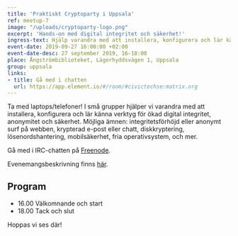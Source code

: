 ```yaml
---
title: 'Praktiskt Cryptoparty i Uppsala'
ref: meetup-7
image: "/uploads/cryptoparty-logo.png"
excerpt: 'Hands-on med digital integritet och säkerhet!'
ingress-text: Hjälp varandra med att installera, konfigurera och lär känna verktyg för ökad digital integritet, anonymitet och säkerhet.
event-date: 2019-09-27 16:00:00 +02:00
event-date-desc: 27 september 2019, 16-18:00
place: Ångströmbiblioteket, Lägerhyddsvägen 1, Uppsala
group: uppsala
links:
- title: Gå med i chatten
  url: https://app.element.io/#/room/#civictechse:matrix.org
---
```

Ta med laptops/telefoner! I små grupper hjälper vi varandra med att installera, konfigurera och lär känna verktyg för ökad digital integritet, anonymitet och säkerhet. Möjliga ämnen: integritetsförhöjd eller anonymt surf på webben, krypterad e-post eller chatt, diskkryptering, lösenordshantering, mobilsäkerhet, fria operativsystem, och mer.

Gå med i IRC-chatten på <a href="http://webchat.freenode.net/?channels=%23cryptoparty-uppsala">Freenode</a>.

Evenemangsbeskrivning finns <a href="http://user.it.uu.se/~arvge836/cryptoparty/">här</a>.

## Program
* 16.00 Välkomnande och start
* 18.00 Tack och slut

Hoppas vi ses där!
